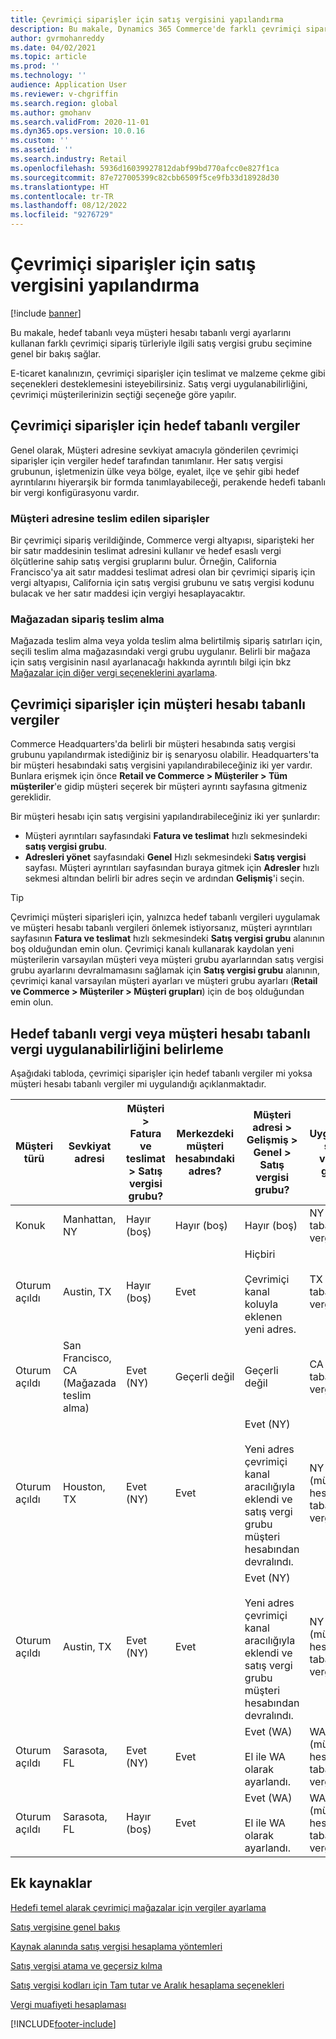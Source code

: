 ```yaml
---
title: Çevrimiçi siparişler için satış vergisini yapılandırma
description: Bu makale, Dynamics 365 Commerce'de farklı çevrimiçi sipariş türleri için satış vergisi grubu seçimine genel bir bakış sağlar .
author: gvrmohanreddy
ms.date: 04/02/2021
ms.topic: article
ms.prod: ''
ms.technology: ''
audience: Application User
ms.reviewer: v-chgriffin
ms.search.region: global
ms.author: gmohanv
ms.search.validFrom: 2020-11-01
ms.dyn365.ops.version: 10.0.16
ms.custom: ''
ms.assetid: ''
ms.search.industry: Retail
ms.openlocfilehash: 5936d16039927812dabf99bd770afcc0e827f1ca
ms.sourcegitcommit: 87e727005399c82cbb6509f5ce9fb33d18928d30
ms.translationtype: HT
ms.contentlocale: tr-TR
ms.lasthandoff: 08/12/2022
ms.locfileid: "9276729"
---
```

# <a name="configure-sales-tax-for-online-orders"></a>Çevrimiçi siparişler için satış vergisini yapılandırma

[!include [banner](includes/banner.md)]

Bu makale, hedef tabanlı veya müşteri hesabı tabanlı vergi ayarlarını kullanan farklı çevrimiçi sipariş türleriyle ilgili satış vergisi grubu seçimine genel bir bakış sağlar. 

E-ticaret kanalınızın, çevrimiçi siparişler için teslimat ve malzeme çekme gibi seçenekleri desteklemesini isteyebilirsiniz. Satış vergi uygulanabilirliğini, çevrimiçi müşterilerinizin seçtiği seçeneğe göre yapılır. 

## <a name="destination-based-taxes-for-online-orders"></a>Çevrimiçi siparişler için hedef tabanlı vergiler

Genel olarak, Müşteri adresine sevkiyat amacıyla gönderilen çevrimiçi siparişler için vergiler hedef tarafından tanımlanır. Her satış vergisi grubunun, işletmenizin ülke veya bölge, eyalet, ilçe ve şehir gibi hedef ayrıntılarını hiyerarşik bir formda tanımlayabileceği, perakende hedefi tabanlı bir vergi konfigürasyonu vardır.

### <a name="orders-delivered-to-customer-address"></a>Müşteri adresine teslim edilen siparişler

Bir çevrimiçi sipariş verildiğinde, Commerce vergi altyapısı, siparişteki her bir satır maddesinin teslimat adresini kullanır ve hedef esaslı vergi ölçütlerine sahip satış vergisi gruplarını bulur. Örneğin, California Francisco'ya ait satır maddesi teslimat adresi olan bir çevrimiçi sipariş için vergi altyapısı, California için satış vergisi grubunu ve satış vergisi kodunu bulacak ve her satır maddesi için vergiyi hesaplayacaktır.

### <a name="order-pick-up-in-store"></a>Mağazadan sipariş teslim alma

Mağazada teslim alma veya yolda teslim alma belirtilmiş sipariş satırları için, seçili teslim alma mağazasındaki vergi grubu uygulanır. Belirli bir mağaza için satış vergisinin nasıl ayarlanacağı hakkında ayrıntılı bilgi için bkz [Mağazalar için diğer vergi seçeneklerini ayarlama](/dynamicsax-2012/appuser-itpro/set-other-tax-options-for-stores).

## <a name="customer-account-based-taxes-for-online-orders"></a>Çevrimiçi siparişler için müşteri hesabı tabanlı vergiler

Commerce Headquarters'da belirli bir müşteri hesabında satış vergisi grubunu yapılandırmak istediğiniz bir iş senaryosu olabilir. Headquarters'ta bir müşteri hesabındaki satış vergisini yapılandırabileceğiniz iki yer vardır. Bunlara erişmek için önce **Retail ve Commerce \> Müşteriler \> Tüm müşteriler**'e gidip müşteri seçerek bir müşteri ayrıntı sayfasına gitmeniz gereklidir.

Bir müşteri hesabı için satış vergisini yapılandırabileceğiniz iki yer şunlardır:

- Müşteri ayrıntıları sayfasındaki **Fatura ve teslimat** hızlı sekmesindeki **satış vergisi grubu**. 
- **Adresleri yönet** sayfasındaki **Genel** Hızlı sekmesindeki **Satış vergisi** sayfası. Müşteri ayrıntıları sayfasından buraya gitmek için **Adresler** hızlı sekmesi altından belirli bir adres seçin ve ardından **Gelişmiş**'i seçin.

> [!TIP]
> Çevrimiçi müşteri siparişleri için, yalnızca hedef tabanlı vergileri uygulamak ve müşteri hesabı tabanlı vergileri önlemek istiyorsanız, müşteri ayrıntıları sayfasının **Fatura ve teslimat** hızlı sekmesindeki **Satış vergisi grubu** alanının boş olduğundan emin olun. Çevrimiçi kanalı kullanarak kaydolan yeni müşterilerin varsayılan müşteri veya müşteri grubu ayarlarından satış vergisi grubu ayarlarını devralmamasını sağlamak için **Satış vergisi grubu** alanının, çevrimiçi kanal varsayılan müşteri ayarları ve müşteri grubu ayarları (**Retail ve Commerce \> Müşteriler \> Müşteri grupları**) için de boş olduğundan emin olun.

## <a name="determine-destination-based-tax-or-customer-account-based-tax-applicability"></a>Hedef tabanlı vergi veya müşteri hesabı tabanlı vergi uygulanabilirliğini belirleme 

Aşağıdaki tabloda, çevrimiçi siparişler için hedef tabanlı vergiler mi yoksa müşteri hesabı tabanlı vergiler mi uygulandığı açıklanmaktadır. 

| Müşteri türü | Sevkiyat adresi                   | Müşteri > Fatura ve teslimat > Satış vergisi grubu? | Merkezdeki müşteri hesabındaki adres? | Müşteri adresi > Gelişmiş > Genel > Satış vergisi grubu?                                              | Uygulanan satış vergisi grubu      |
|---------------|------------------------------------|-----------------------------------------------------|-----------------------------------|--------------------------------------------------------------------------------------------------------|------------------------------|
| Konuk         | Manhattan, NY                      | Hayır (boş)                                                | Hayır (boş)                              | Hayır (boş)                                                                                                   | NY (hedef tabanlı vergiler) |
| Oturum açıldı     | Austin, TX                          | Hayır (boş)                                             | Evet                               | Hiçbiri<br/><br/>Çevrimiçi kanal koluyla eklenen yeni adres.                                                            | TX (hedef tabanlı vergiler) |
| Oturum açıldı     | San Francisco, CA (Mağazada teslim alma) | Evet (NY)                                            | Geçerli değil                              | Geçerli değil                                                                                                    | CA (hedef tabanlı vergiler) |
| Oturum açıldı     | Houston, TX                         | Evet (NY)                                            | Evet                               | Evet (NY)<br/><br/>Yeni adres çevrimiçi kanal aracılığıyla eklendi ve satış vergi grubu müşteri hesabından devralındı. | NY (müşteri hesabı tabanlı vergiler)  |
| Oturum açıldı     | Austin, TX                          | Evet (NY)                                            | Evet                               | Evet (NY)<br/><br/>Yeni adres çevrimiçi kanal aracılığıyla eklendi ve satış vergi grubu müşteri hesabından devralındı. | NY (müşteri hesabı tabanlı vergiler)  |
| Oturum açıldı     | Sarasota, FL                       | Evet (NY)                                            | Evet                               | Evet (WA)<br/><br/>El ile WA olarak ayarlandı.                                                                          | WA (müşteri hesabı tabanlı vergiler)  |
| Oturum açıldı     | Sarasota, FL                       | Hayır (boş)                                                | Evet                               | Evet (WA)<br/><br/>El ile WA olarak ayarlandı.                                                                          | WA (müşteri hesabı tabanlı vergiler)  |

## <a name="additional-resources"></a>Ek kaynaklar

[Hedefi temel alarak çevrimiçi mağazalar için vergiler ayarlama](/dynamicsax-2012/appuser-itpro/set-up-taxes-for-online-stores-based-on-destination)

[Satış vergisine genel bakış](../finance/general-ledger/indirect-taxes-overview.md?toc=%2fdynamics365%2fcommerce%2ftoc.json) 

[Kaynak alanında satış vergisi hesaplama yöntemleri](../finance/general-ledger/sales-tax-calculation-methods-origin-field.md?toc=%2fdynamics365%2fcommerce%2ftoc.json) 

[ Satış vergisi atama ve geçersiz kılma](../supply-chain/procurement/tasks/sales-tax-assignment-overrides.md?toc=%2fdynamics365%2fcommerce%2ftoc.json) 

[Satış vergisi kodları için Tam tutar ve Aralık hesaplama seçenekleri](../finance/general-ledger/whole-amount-interval-options-sales-tax-codes.md?toc=%2fdynamics365%2fcommerce%2ftoc.json) 

[Vergi muafiyeti hesaplaması](tax-exempt-price-inclusive.md) 



[!INCLUDE[footer-include](../includes/footer-banner.md)]
